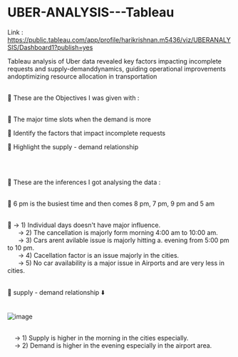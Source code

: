 # UBER-ANALYSIS---Tableau

Link : https://public.tableau.com/app/profile/harikrishnan.m5436/viz/UBERANALYSIS/Dashboard1?publish=yes

Tableau analysis of Uber data revealed key factors impacting incomplete requests and supply-demanddynamics, guiding operational improvements andoptimizing resource allocation in transportation
<br><br>

🔷 These are the Objectives I was given with : <br><br>

🔸 The major time slots when the demand is more<br>

🔸 Identify the factors that impact incomplete requests<br>

🔸 Highlight the supply - demand relationship<br>

<br><br>

🔷 These are the inferences I got analysing the data : <br><br>

🔸 6 pm is the busiest time and then comes 8 pm, 7 pm, 9 pm and 5 am<br><br>

🔸 -> 1)  Individual days doesn't have major influence.<br>
 &nbsp;&nbsp;&nbsp;&nbsp;&nbsp;  -> 2)  The cancellation is majorly form morning 4:00 am to 10:00 am.<br>
 &nbsp;&nbsp;&nbsp;&nbsp;&nbsp;  -> 3)  Cars arent avilable issue is majorly hitting a. evening from 5:00 pm to 10 pm.<br>
 &nbsp;&nbsp;&nbsp;&nbsp;&nbsp;  -> 4)  Cacellation factor is an issue majorly in the cities.<br>
 &nbsp;&nbsp;&nbsp;&nbsp;&nbsp;  -> 5)  No car availability is a major issue in Airports and are very less in cities.<br>

<br>
🔸 supply - demand relationship ⬇️ <br><br>

![image](https://github.com/Hariikm/UBER-ANALYSIS---Tableau/assets/127305068/b1571981-8f6c-42ab-81ec-35d44062eeeb)

<br>
  &nbsp;&nbsp;&nbsp;  -> 1) Supply is higher in the morning in the cities especially.<br>
  &nbsp;&nbsp;&nbsp;  -> 2) Demand is higher in the evening especially in the airport area.<br>
